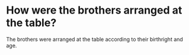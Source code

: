 # How were the brothers arranged at the table?

The brothers were arranged at the table according to their birthright and age.
